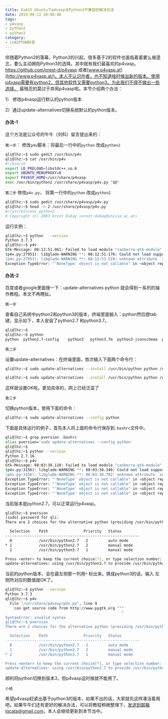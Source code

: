 ```yaml
---
title: ExA15 Ubuntu下p4vasp与Python3不兼容的解决办法
date: 2019-08-11 20:06:48
tags: 
- p4vasp
- python2
- python3
category:
- LVASPTHW附录
---
```




伴随着Python2的落幕，Python3的兴起，很多基于2的软件也面临着着要么被遗忘，要么主动拥抱Python3的选择。其中就有我们最喜欢的p4vasp。https://github.com/orest-d/p4vasp 或者[www.p4vasp.at](http://www.p4vasp.at/)。本人不认识作者，也不知道啥时候出新的版本。使用p4vasp需要有python2，但其他软件又需要python3。为此我们不得不做出一些选择， 最残忍的莫过于弃用p4vasp啦。本节介绍两个办法：

1） 修改p4vasp运行默认的python版本

2）通过update-alternatives切换系统默认的python版本。



#### 办法-1

这个方法是公众号的牛牛（刘科）留言提出来的：

`第一步`： 修改`p4v`脚本：将最后一行中的`python` 改成`python2`

```bash
qli@lhz:~$ sudo gedit /usr/bin/p4v 
qli@lhz:~$ cat /usr/bin/p4v 
#!/bin/sh
export LD_PRELOAD=libstdc++.so.6
export UBUNTU_MENUPROXY=0
export P4VASP_HOME=/usr/share/p4vasp
exec /usr/bin/python2 /usr/share/p4vasp/p4v.py "$@"
```

`第二步` 修改`p4v.py`， 将第一行中的`python` 改成`python2`

```bash
qli@lhz:~$ sudo gedit /usr/share/p4vasp/p4v.py
qli@lhz:~$ head -n 2 /usr/share/p4vasp/p4v.py
#!/usr/bin/env python2
# Copyright (C) 2003 Orest Dubay <orest.dubay@univie.ac.at>
```

运行实例：

```bash
qli@lhz:~$ python  --version 
Python 3.7.3
qli@lhz:~$ p4v 
Gtk-Message: 08:12:51.061: Failed to load module "canberra-gtk-module"
(p4v.py:27951): libglade-WARNING **: 08:12:51.176: Could not load support for `gnome': libgnome.so: cannot open shared object file: No such file or directory
(p4v.py:27951): libglade-WARNING **: 08:12:51.519: unknown attribute `swapped' for <signal>.
Exception TypeError: "'NoneType' object is not callable" in <object repr() failed> ignored
```



#### 办法-2 

百度或者google里面搜一下：update-alternatives python 就会得到一系列的操作教程。本文不再瞎扯。

`第一步` 

查看自己系统中python2和python3的版本，终端里面输入：python然后摁tab键，显示如下，本人安装了python2.7 和python3.7。

```bash
qli@lhz:~$ 
qli@lhz:~$ python
python  python2.7-config    python3   python3.7m  python3-jsonschema  python3-pbr  pythontex python2   python2-config  python3.7 python3.7m-config   python3m  python3-unit2  pythontex3 python2.7   python2-jsonschema  python3.7-config    python3-config python3m-config  python-config    
```



`第二步`

设置update-alternatives：在终端里面，依次输入下面两个命令行：

```bash
qli@lhz:~$ sudo update-alternatives --install /usr/bin/python python /usr/bin/python2.7 1
```

```bash
qli@lhz:~$ sudo update-alternatives --install /usr/bin/python python /usr/bin/python3.7 2
```

这样就设置OK啦。更加具体的，网上已经泛滥了

`第三步`

 切换python版本，使用下面的命令：

```bash
qli@lhz:~$ sudo update-alternatives --config python
```

下面是具体运行的例子，首先本人将上面的命令行保存到`.bashrc`文件中。

```bash
qli@lhz:~$ grep pversion .bashrc
alias pversion='sudo update-alternatives --config python'
qli@lhz:~$ 
qli@lhz:~$ python --version 
Python 2.7.16
qli@lhz:~$ p4v 
Gtk-Message: 08:03:38.110: Failed to load module "canberra-gtk-module"
(p4v.py:3156): libglade-WARNING **: 08:03:38.346: Could not load support for `gnome': libgnome.so: cannot open shared object file: No such file or directory
(p4v.py:3156): libglade-WARNING **: 08:03:38.782: unknown attribute `swapped' for <signal>.
Exception TypeError: "'NoneType' object is not callable" in <object repr() failed> ignored
Exception TypeError: "'NoneType' object is not callable" in <object repr() failed> ignored
Exception TypeError: "'NoneType' object is not callable" in <object repr() failed> ignored
Exception TypeError: "'NoneType' object is not callable" in <object repr() failed> ignored
```

当前版本是python2.7，可以正常运行p4vasp。

```bash
qli@lhz:~$ pversion 
[sudo] password for qli: 
There are 2 choices for the alternative python (providing /usr/bin/python).

  Selection    Path                Priority   Status
------------------------------------------------------------
  0            /usr/bin/python2.7   2         auto mode
* 1            /usr/bin/python2.7   2         manual mode
  2            /usr/bin/python3.7   1         manual mode

Press <enter> to keep the current choice[*], or type selection number: 2
update-alternatives: using /usr/bin/python3.7 to provide /usr/bin/python (python) in manual mode

```

当前的python版本，会在最左侧那一列用`*` 标出来。换成python3的话，输入 左侧所对应的数值就OK了。

```bash
qli@lhz:~$ python --version 
Python 3.7.3
qli@lhz:~$ p4v 
  File "/usr/share/p4vasp/p4v.py", line 9
    can get source code from http://www.pygtk.org """
                                                    ^
SyntaxError: invalid syntax
qli@lhz:~$ pversion 
There are 2 choices for the alternative python (providing /usr/bin/python).

  Selection    Path                Priority   Status
------------------------------------------------------------
  0            /usr/bin/python2.7   2         auto mode
  1            /usr/bin/python2.7   2         manual mode
* 2            /usr/bin/python3.7   1         manual mode

Press <enter> to keep the current choice[*], or type selection number: 1
update-alternatives: using /usr/bin/python2.7 to provide /usr/bin/python (python) in manual mode
```

顺利将python切换到版本3，但p4vasp这时候就不能用了。



`小结`

希望p4vasp赶紧出基于python3的版本，如果不出的话，大家就先这样凑活着用吧。如果牛牛们还有更好的解决办法，可以将教程稍微整理下，发送到邮箱lqcata@gmail.com，本人会继续更新到本节当中。